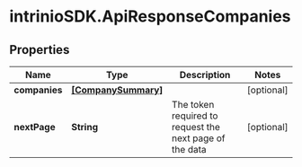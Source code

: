# intrinioSDK.ApiResponseCompanies

## Properties
Name | Type | Description | Notes
------------ | ------------- | ------------- | -------------
**companies** | [**[CompanySummary]**](CompanySummary.md) |  | [optional] 
**nextPage** | **String** | The token required to request the next page of the data | [optional] 


